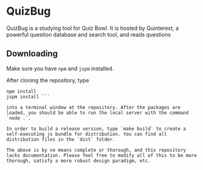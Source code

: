 # QuizBug
QuizBug is a studying tool for Quiz Bowl. It is hosted by Quinterest, a powerful question database and search tool, and reads questions

## Downloading
Make sure you have `npm` and `jspm` installed.

After cloning the repository, type
```
npm install
jspm install ```

into a terminal window at the repository. After the packages are loaded, you should be able to run the local server with the command `node .`.

In order to build a release version, type `make build` to create a self-executing js bundle for distribution. You can find all distribution files in the `dist` folder.

The above is by no means complete or thorough, and this repository lacks documentation. Please feel free to modify all of this to be more thorough, satisfy a more robust design paradigm, etc.
